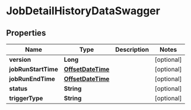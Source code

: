 
# JobDetailHistoryDataSwagger

## Properties
Name | Type | Description | Notes
------------ | ------------- | ------------- | -------------
**version** | **Long** |  |  [optional]
**jobRunStartTime** | [**OffsetDateTime**](OffsetDateTime.md) |  |  [optional]
**jobRunEndTime** | [**OffsetDateTime**](OffsetDateTime.md) |  |  [optional]
**status** | **String** |  |  [optional]
**triggerType** | **String** |  |  [optional]



